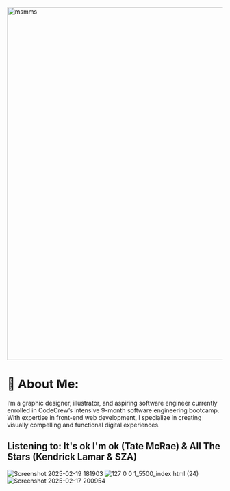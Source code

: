 <img width="826" alt="msmms" src="https://github.com/user-attachments/assets/1c5d5b5b-c252-45ab-a9cb-80b8ff26417c" />

# 🌱 About Me:
I’m a graphic designer, illustrator, and aspiring software engineer currently enrolled in CodeCrew’s intensive 9-month software engineering bootcamp. With expertise in front-end web development, I specialize in creating visually compelling and functional digital experiences.
 
 ## Listening to: It's ok I'm ok (Tate McRae) & All The Stars (Kendrick Lamar & SZA)
![Screenshot 2025-02-19 181903](https://github.com/user-attachments/assets/dc7528e0-f461-44be-a9df-4201f3133536)
![127 0 0 1_5500_index html (24)](https://github.com/user-attachments/assets/76ad31a9-5c35-4809-99c9-004f9672d02f)
![Screenshot 2025-02-17 200954](https://github.com/user-attachments/assets/84cb86a3-f424-46d5-a8e8-c05b0670bc9a)






